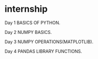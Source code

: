 # internship


Day 1 BASICS OF PYTHON.

Day 2 NUMPY BASICS.

Day 3 NUMPY OPERATIONS(MATPLOTLIB).

Day 4 PANDAS LIBRARY FUNCTIONS.
